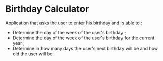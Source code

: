 # Birthday Calculator

Application that asks the user to enter his birthday and is able to :

+ Determine the day of the week of the user's birthday ;
+ Determine the day of the week of the user's birthday for the current year ;
+ Determine in how many days the user's next birthday will be and how old the user will be.
